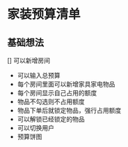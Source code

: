 # 家装预算清单

## 基础想法

[] 可以新增房间
- 可以输入总预算
- 每个房间里面可以新增家具家电物品
- 每个房间显示自己占用的额度
- 物品不勾选则不占用额度
- 物品下单后就锁定物品，强行占用额度
- 可以解锁已经锁定的物品
- 可以切换用户
- 预算饼图